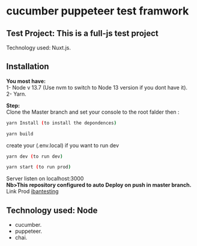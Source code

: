 # cucumber puppeteer test framwork

## Test Project: This is a full-js test project

Technology used: Nuxt.js.

## Installation

**You most have:**  
1- Node v 13.7 (Use nvm to switch to Node 13 version if you dont have it).  
2- Yarn.  

**Step:**  
Clone the Master branch and set your console to the root falder then :
```bash
yarn Install (to install the depondences)
```
```bash
yarn build
```
create your (.env.local) if you want to run dev
```bash
yarn dev (to run dev)
```
```bash
yarn start (to run prod)
```
Server listen on localhost:3000   
**Nb>This repository configured to auto Deploy on push in master branch.**  
Link Prod [ibantesting](https://ibantesting.herokuapp.com)

## Technology used: Node
  - cucumber.
  - puppeteer.
  - chai.
